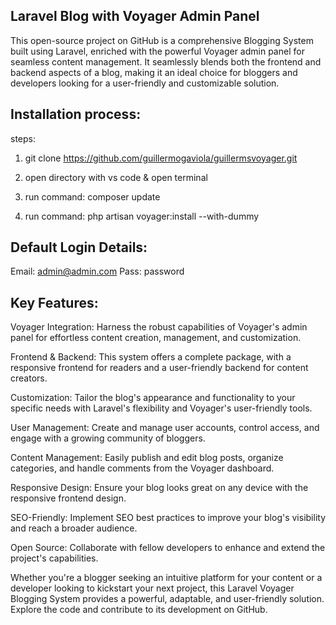 ## Laravel Blog with Voyager Admin Panel
This open-source project on GitHub is a comprehensive Blogging System built using Laravel, enriched with the powerful Voyager admin panel for seamless content management. It seamlessly blends both the frontend and backend aspects of a blog, making it an ideal choice for bloggers and developers looking for a user-friendly and customizable solution.

## Installation process:
steps:

1. git clone https://github.com/guillermogaviola/guillermsvoyager.git

2. open directory with vs code  & open terminal

3. run command: composer update

4. run command: php artisan voyager:install --with-dummy



## Default Login Details:
Email: admin@admin.com
Pass: password


## Key Features:

Voyager Integration: Harness the robust capabilities of Voyager's admin panel for effortless content creation, management, and customization.

Frontend & Backend: This system offers a complete package, with a responsive frontend for readers and a user-friendly backend for content creators.

Customization: Tailor the blog's appearance and functionality to your specific needs with Laravel's flexibility and Voyager's user-friendly tools.

User Management: Create and manage user accounts, control access, and engage with a growing community of bloggers.

Content Management: Easily publish and edit blog posts, organize categories, and handle comments from the Voyager dashboard.

Responsive Design: Ensure your blog looks great on any device with the responsive frontend design.

SEO-Friendly: Implement SEO best practices to improve your blog's visibility and reach a broader audience.

Open Source: Collaborate with fellow developers to enhance and extend the project's capabilities.

Whether you're a blogger seeking an intuitive platform for your content or a developer looking to kickstart your next project, this Laravel Voyager Blogging System provides a powerful, adaptable, and user-friendly solution. Explore the code and contribute to its development on GitHub.
